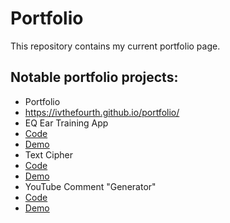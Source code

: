# Portfolio

This repository contains my current portfolio page. 

## Notable portfolio projects:
* Portfolio
 * https://ivthefourth.github.io/portfolio/
* EQ Ear Training App
 * [Code](https://github.com/ivthefourth/ear-training-app)
 * [Demo](https://ivthefourth.github.io/ear-training-app/)
* Text Cipher
 * [Code](https://github.com/ivthefourth/cipher)
 * [Demo](https://ivthefourth.github.io/cipher/)
* YouTube Comment "Generator"
 * [Code](https://github.com/ivthefourth/fcc/tree/master/front-end/quote-machine)
 * [Demo](https://ivthefourth.github.io/fcc/front-end/quote-machine/)
